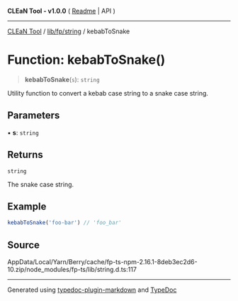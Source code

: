 **CLEaN Tool - v1.0.0** ( [Readme](../../../../README.md) \| API )

***

[CLEaN Tool](../../../../modules.md) / [lib/fp/string](../README.md) / kebabToSnake

# Function: kebabToSnake()

> **kebabToSnake**(`s`): `string`

Utility function to convert a kebab case string to a snake case string.

## Parameters

▪ **s**: `string`

## Returns

`string`

The snake case string.

## Example

```ts
kebabToSnake('foo-bar') // 'foo_bar'
```

## Source

AppData/Local/Yarn/Berry/cache/fp-ts-npm-2.16.1-8deb3ec2d6-10.zip/node\_modules/fp-ts/lib/string.d.ts:117

***

Generated using [typedoc-plugin-markdown](https://www.npmjs.com/package/typedoc-plugin-markdown) and [TypeDoc](https://typedoc.org/)
